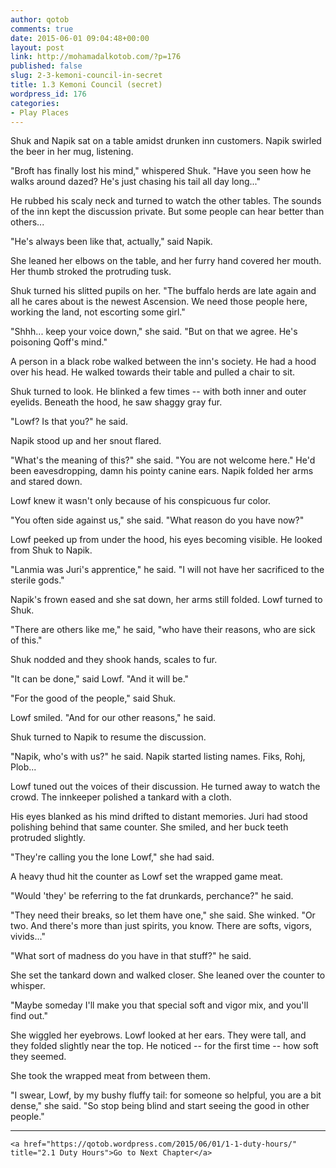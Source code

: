 ```yaml
---
author: qotob
comments: true
date: 2015-06-01 09:04:48+00:00
layout: post
link: http://mohamadalkotob.com/?p=176
published: false
slug: 2-3-kemoni-council-in-secret
title: 1.3 Kemoni Council (secret)
wordpress_id: 176
categories:
- Play Places
---
```


Shuk and Napik sat on a table amidst drunken inn customers. Napik swirled the beer in her mug, listening.

"Broft has finally lost his mind," whispered Shuk. "Have you seen how he walks around dazed? He's just chasing his tail all day long..."

He rubbed his scaly neck and turned to watch the other tables. The sounds of the inn kept the discussion private. But some people can hear better than others...

"He's always been like that, actually," said Napik.

She leaned her elbows on the table, and her furry hand covered her mouth. Her thumb stroked the protruding tusk.

Shuk turned his slitted pupils on her. "The buffalo herds are late again and all he cares about is the newest Ascension. We need those people here, working the land, not escorting some girl."

"Shhh... keep your voice down," she said. "But on that we agree. He's poisoning Qoff's mind."

A person in a black robe walked between the inn's society. He had a hood over his head. He walked towards their table and pulled a chair to sit.

Shuk turned to look. He blinked a few times -- with both inner and outer eyelids. Beneath the hood, he saw shaggy gray fur.

"Lowf? Is that you?" he said.

Napik stood up and her snout flared.

"What's the meaning of this?" she said. "You are not welcome here." He'd been eavesdropping, damn his pointy canine ears. Napik folded her arms and stared down.

Lowf knew it wasn't only because of his conspicuous fur color.

"You often side against us," she said. "What reason do you have now?"

Lowf peeked up from under the hood, his eyes becoming visible. He looked from Shuk to Napik.

"Lanmia was Juri's apprentice," he said. "I will not have her sacrificed to the sterile gods."

Napik's frown eased and she sat down, her arms still folded. Lowf turned to Shuk.

"There are others like me," he said, "who have their reasons, who are sick of this."

Shuk nodded and they shook hands, scales to fur.

"It can be done," said Lowf. "And it will be."

"For the good of the people," said Shuk.

Lowf smiled. "And for our other reasons," he said.

Shuk turned to Napik to resume the discussion.

"Napik, who's with us?" he said. Napik started listing names. Fiks, Rohj, Plob...

Lowf tuned out the voices of their discussion. He turned away to watch the crowd. The innkeeper polished a tankard with a cloth.

His eyes blanked as his mind drifted to distant memories. Juri had stood polishing behind that same counter. She smiled, and her buck teeth protruded slightly.

"They're calling you the lone Lowf," she had said.

A heavy thud hit the counter as Lowf set the wrapped game meat.

"Would 'they' be referring to the fat drunkards, perchance?" he said.

"They need their breaks, so let them have one," she said. She winked. "Or two. And there's more than just spirits, you know. There are softs, vigors, vivids..."

"What sort of madness do you have in that stuff?" he said.

She set the tankard down and walked closer. She leaned over the counter to whisper.

"Maybe someday I'll make you that special soft and vigor mix, and you'll find out."

She wiggled her eyebrows. Lowf looked at her ears. They were tall, and they folded slightly near the top. He noticed -- for the first time -- how soft they seemed.

She took the wrapped meat from between them.

"I swear, Lowf, by my bushy fluffy tail: for someone so helpful, you are a bit dense," she said. "So stop being blind and start seeing the good in other people."



* * *




    
    <a href="https://qotob.wordpress.com/2015/06/01/1-1-duty-hours/" title="2.1 Duty Hours">Go to Next Chapter</a>
